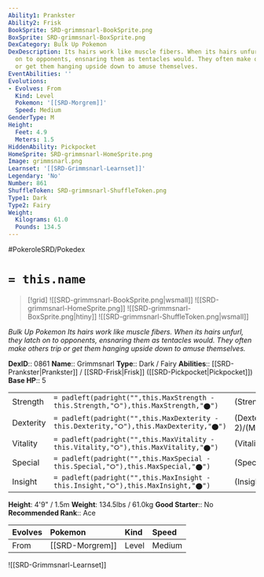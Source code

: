```yaml
---
Ability1: Prankster
Ability2: Frisk
BookSprite: SRD-grimmsnarl-BookSprite.png
BoxSprite: SRD-grimmsnarl-BoxSprite.png
DexCategory: Bulk Up Pokemon
DexDescription: Its hairs work like muscle fibers. When its hairs unfurl, they latch
  on to opponents, ensnaring them as tentacles would. They often make others trip
  or get them hanging upside down to amuse themselves.
EventAbilities: ''
Evolutions:
- Evolves: From
  Kind: Level
  Pokemon: '[[SRD-Morgrem]]'
  Speed: Medium
GenderType: M
Height:
  Feet: 4.9
  Meters: 1.5
HiddenAbility: Pickpocket
HomeSprite: SRD-grimmsnarl-HomeSprite.png
Image: grimmsnarl.png
Learnset: '[[SRD-Grimmsnarl-Learnset]]'
Legendary: 'No'
Number: 861
ShuffleToken: SRD-grimmsnarl-ShuffleToken.png
Type1: Dark
Type2: Fairy
Weight:
  Kilograms: 61.0
  Pounds: 134.5
---
```


#PokeroleSRD/Pokedex

# `= this.name`

> [!grid]
> ![[SRD-grimmsnarl-BookSprite.png|wsmall]]
> ![[SRD-grimmsnarl-HomeSprite.png]]
> ![[SRD-grimmsnarl-BoxSprite.png|htiny]]
> ![[SRD-grimmsnarl-ShuffleToken.png|wsmall]]


*Bulk Up Pokemon*
*Its hairs work like muscle fibers. When its hairs unfurl, they latch on to opponents, ensnaring them as tentacles would. They often make others trip or get them hanging upside down to amuse themselves.*

**DexID**:: 0861
**Name**:: Grimmsnarl
**Type**:: Dark / Fairy
**Abilities**:: [[SRD-Prankster|Prankster]] / [[SRD-Frisk|Frisk]] ([[SRD-Pickpocket|Pickpocket]])
**Base HP**:: 5

|           |                                                                                        |                                          |
| --------- | -------------------------------------------------------------------------------------- | ---------------------------------------- |
| Strength  | `= padleft(padright("",this.MaxStrength - this.Strength,"⭘"),this.MaxStrength,"⬤")`    | (Strength::3)/(MaxStrength::7)   |
| Dexterity | `= padleft(padright("",this.MaxDexterity - this.Dexterity,"⭘"),this.MaxDexterity,"⬤")` | (Dexterity:: 2)/(MaxDexterity::4) |
| Vitality  | `= padleft(padright("",this.MaxVitality - this.Vitality,"⭘"),this.MaxVitality,"⬤")`    | (Vitality::2)/(MaxVitality::4)   |
| Special   | `= padleft(padright("",this.MaxSpecial - this.Special,"⭘"),this.MaxSpecial,"⬤")`       | (Special::3)/(MaxSpecial::6)     |
| Insight   | `= padleft(padright("",this.MaxInsight - this.Insight,"⭘"),this.MaxInsight,"⬤")`       | (Insight::2)/(MaxInsight::5)     |

**Height**: 4'9" / 1.5m
**Weight**: 134.5lbs / 61.0kg
**Good Starter**:: No
**Recommended Rank**:: Ace

| Evolves   | Pokemon         | Kind   | Speed   |
|:----------|:----------------|:-------|:--------|
| From      | [[SRD-Morgrem]] | Level  | Medium  |

![[SRD-Grimmsnarl-Learnset]]